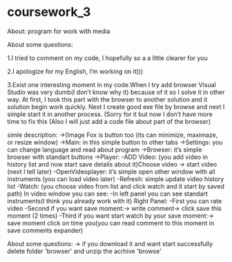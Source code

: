 # coursework_3
About: program for work with media


About some questions:

1.I tried to comment on my code, I hopefully so a a little clearer for you

2.I apologize for my English, I’m working on it)))

3.Exist one interesting moment in my code.When I try add browser Visual Studio was very dumb(I don’t know why it) because of it so I solve it in other way. At first, I took this part with the browser to another solution and it solution begin work quickly. Next I create good exe file by browse and next I simple start it in another process. (Sorry for it but now I don’t have more time to fix this
(Also I will just add a code file about part of the browser)


simle description:
->(Image Fox is button too (its can minimize, maximaze, or resize window)
->Main: in this simple button to other tabs
->Settings: you can change language and read about program
->Browser: it’s simple browser with standart buttons
->Player:
   -ADD Video: (you add video in history list and now start save details about it)Choose video  -> start video (next I tell later)
   -OpenVideoplayer: it’s simple open other window with all instruments (you can load video later)
   -Refresh: simple update video history list
   -Watch: (you choose video from list and click watch and it start by saved path)
In video window you can see:
 -In left panel you can see standart instruments(I think you already work with it)
Right Panel:
 -First you can rate video
 -Second if you want save moment:-> write comment-> click save this moment (2 times)
 -Third if you want start watch by your save  moment:-> save moment click on time you(you can read comment to this moment in save comments expander)

About some questions:
-> if you download it and want start successfully delete folder 'browser' and unzip the acrhive 'browse'

